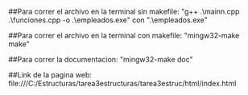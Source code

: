 ##Para correr el archivo en la terminal sin makefile: "g++ .\mainn.cpp .\funciones.cpp -o .\empleados.exe" con ".\empleados.exe"

##Para correr el archivo en la terminal con makefile: "mingw32-make make"

##Para correr la documentacion: "mingw32-make doc"

##Link de la pagina web: file:///C:/Estructuras/tarea3estructuras/tarea3estruc/html/index.html
